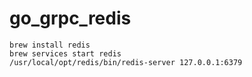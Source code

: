# go_grpc_redis


```
brew install redis
brew services start redis
/usr/local/opt/redis/bin/redis-server 127.0.0.1:6379
```
